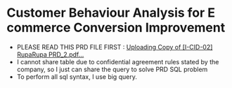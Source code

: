 # Customer Behaviour Analysis for E commerce Conversion Improvement
- PLEASE READ THIS PRD FILE FIRST : [Uploading Copy of [I-CID-02] RupaRupa PRD_2.pdf…]() 
- I cannot share table due to confidential agreement rules stated by the company, so I just can share the query to solve PRD SQL problem
-  To perform all sql syntax, I use big query. 
